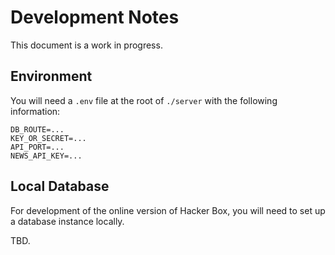 # Development Notes

This document is a work in progress.

## Environment

You will need a `.env` file at the root of `./server` with the following information:

```
DB_ROUTE=...
KEY_OR_SECRET=...
API_PORT=...
NEWS_API_KEY=...
```

## Local Database

For development of the online version of Hacker Box, you will need to set up a database instance locally.

TBD.